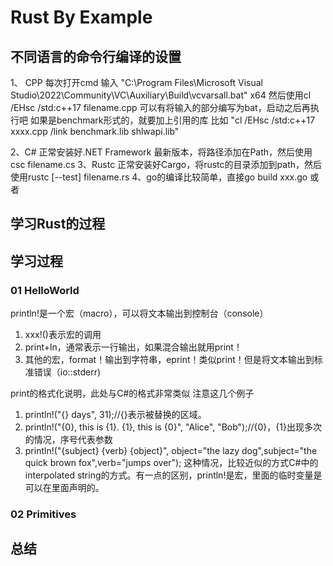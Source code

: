 # Rust By Example

## 不同语言的命令行编译的设置
1、 CPP 每次打开cmd 输入 "C:\Program Files\Microsoft Visual Studio\2022\Community\VC\Auxiliary\Build\vcvarsall.bat" x64
然后使用cl /EHsc /std:c++17 filename.cpp
可以有将输入的部分编写为bat，启动之后再执行吧
如果是benchmark形式的，就要加上引用的库 比如 
"cl /EHsc /std:c++17 xxxx.cpp /link benchmark.lib shlwapi.lib"

2、C# 正常安装好.NET Framework 最新版本，将路径添加在Path，然后使用csc filename.cs
3、Rustc 正常安装好Cargo，将rustc的目录添加到path，然后使用rustc [--test] filename.rs
4、go的编译比较简单，直接go build xxx.go 或者

## 学习Rust的过程
## 学习过程
### 01 HelloWorld
println!是一个宏（macro），可以将文本输出到控制台（console）
1. xxx!()表示宏的调用
2. print+ln，通常表示一行输出，如果混合输出就用print！
3. 其他的宏，format！输出到字符串，eprint！类似print！但是将文本输出到标准错误（io::stderr)

print的格式化说明，此处与C#的格式非常类似
注意这几个例子
1. println!("{} days", 31);//{}表示被替换的区域。
2. println!("{0}, this is {1}. {1}, this is {0}", "Alice", "Bob");//{0}，{1}出现多次的情况，序号代表参数
3. println!("{subject} {verb} {object}", object="the lazy dog",subject="the quick brown fox",verb="jumps over"); 这种情况，比较近似的方式C#中的interpolated string的方式。有一点的区别，println!是宏，里面的临时变量是可以在里面声明的。

### 02 Primitives
## 总结
